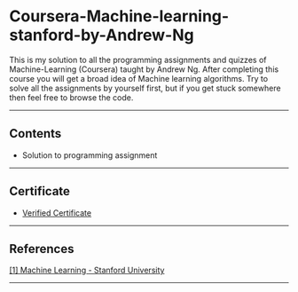 # Coursera-Machine-learning-stanford-by-Andrew-Ng
This is my solution to all the programming assignments and quizzes of Machine-Learning (Coursera) taught by Andrew Ng. After completing this course you will get a broad idea of Machine learning algorithms. Try to solve all the assignments by yourself first, but if you get stuck somewhere then feel free to browse the code.
- - - -
## Contents
* Solution to programming assignment
- - - -

## Certificate
* [Verified Certificate](https://www.coursera.org/account/accomplishments/certificate/B23WK5YPLCPS)
- - - -
## References
[[1] Machine Learning - Stanford University](https://www.coursera.org/learn/machine-learning)
- - - -
